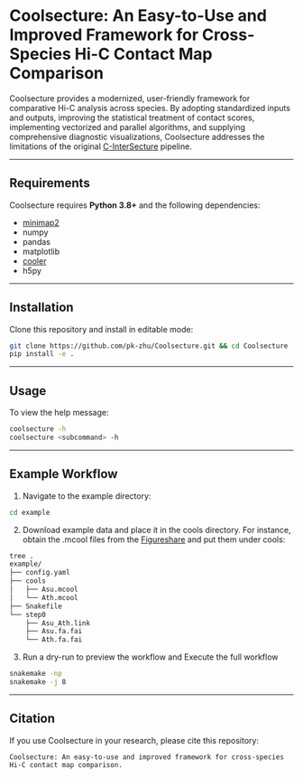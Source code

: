 # Coolsecture: An Easy-to-Use and Improved Framework for Cross-Species Hi-C Contact Map Comparison

Coolsecture provides a modernized, user-friendly framework for comparative Hi-C analysis across species. By adopting standardized inputs and outputs, improving the statistical treatment of contact scores, implementing vectorized and parallel algorithms, and supplying comprehensive diagnostic visualizations, Coolsecture addresses the limitations of the original [C-InterSecture](https://github.com/NuriddinovMA/C-InterSecture) pipeline.

---

## Requirements

Coolsecture requires **Python 3.8+** and the following dependencies:

- [minimap2](https://github.com/lh3/minimap2)  
- numpy  
- pandas  
- matplotlib  
- [cooler](https://github.com/open2c/cooler)
- h5py  

---

## Installation

Clone this repository and install in editable mode:

```bash
git clone https://github.com/pk-zhu/Coolsecture.git && cd Coolsecture
pip install -e .
```

---

## Usage

To view the help message:

```bash
coolsecture -h
coolsecture <subcommand> -h
```

---

## Example Workflow

1. Navigate to the example directory:

```bash
cd example
```

2. Download example data and place it in the cools directory. For instance, obtain the .mcool files from the [Figureshare](https://github.com/pk-zhu/Coolsecture) and put them under cools:

```bash
tree .
example/
├── config.yaml
├── cools
│   ├── Asu.mcool
│   └── Ath.mcool
├── Snakefile
└── step0
    ├── Asu_Ath.link
    ├── Asu.fa.fai
    └── Ath.fa.fai
```

3. Run a dry-run to preview the workflow and Execute the full workflow

```bash
snakemake -np
snakemake -j 8
```

---

## Citation

If you use Coolsecture in your research, please cite this repository:
```
Coolsecture: An easy-to-use and improved framework for cross-species Hi-C contact map comparison.
```
